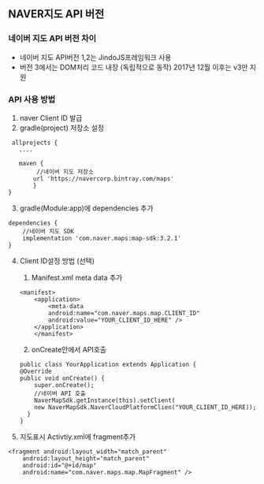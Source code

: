 ## NAVER지도 API 버전 

### 네이버 지도 API 버전 차이  
* 네이버 지도 API버전 1,2는 JindoJS프레임워크 사용  
* 버전 3에서는 DOM처리 코드 내장 (독립적으로 동작)
2017년 12월 이후는 v3만 지원 

### API 사용 방법 

1. naver Client ID 발급
2. gradle(project) 저장소 설정 
```
 allprojects {
   ....

   maven {
        //네이버 지도 저장소  
       url 'https://navercorp.bintray.com/maps'
       }    
}
```
3. gradle(Module:app)에 dependencies 추가 
```
dependencies {
    //네이버 지도 SDK  
    implementation 'com.naver.maps:map-sdk:3.2.1'
} 
```
 4. Client ID설정 방법 (선택)
    1.  Manifest.xml meta data 추가     
    ```
    <manifest>
        <application>
            <meta-data
            android:name="com.naver.maps.map.CLIENT_ID"
            android:value="YOUR_CLIENT_ID_HERE" />
        </application>
        </manifest>
    ```
    
    2. onCreate안에서 API호출 
    ```
    public class YourApplication extends Application {
    @Override
    public void onCreate() {
        super.onCreate();
        //네이버 API 호출 
        NaverMapSdk.getInstance(this).setClient(
        new NaverMapSdk.NaverCloudPlatformClien("YOUR_CLIENT_ID_HERE));
      }    
    }
    ```
5. 지도표시 Activtiy.xml에 fragment추가 
```
<fragment android:layout_width="match_parent"
    android:layout_height="match_parent"
    android:id="@+id/map"
    android:name="com.naver.maps.map.MapFragment" />
```
    